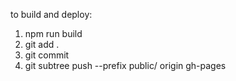 to build and deploy:
1. npm run build
2. git add .
3. git commit
4. git subtree push --prefix public/ origin gh-pages